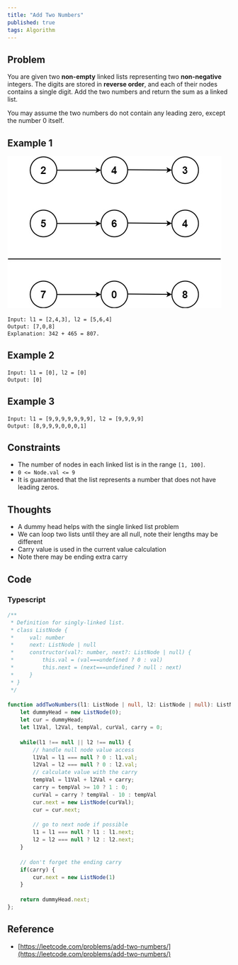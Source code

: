 ```yaml
---
title: "Add Two Numbers"
published: true
tags: Algorithm
---
```


## Problem

You are given two **non-empty** linked lists representing two **non-negative**
integers. The digits are stored in **reverse order**, and each of their nodes
contains a single digit. Add the two numbers and return the sum as a linked
list.

You may assume the two numbers do not contain any leading zero, except the
number 0 itself.

## Example 1

![Example 1](/../../assets/addtwonumber1.jpg)

```shell
Input: l1 = [2,4,3], l2 = [5,6,4]
Output: [7,0,8]
Explanation: 342 + 465 = 807.
```

## Example 2

```shell
Input: l1 = [0], l2 = [0]
Output: [0]
```

## Example 3

```shell
Input: l1 = [9,9,9,9,9,9,9], l2 = [9,9,9,9]
Output: [8,9,9,9,0,0,0,1]
```

## Constraints

- The number of nodes in each linked list is in the range `[1, 100]`.
- `0 <= Node.val <= 9`
- It is guaranteed that the list represents a number that does not have leading
  zeros.

## Thoughts

- A dummy head helps with the single linked list problem
- We can loop two lists until they are all null, note their lengths may be different
- Carry value is used in the current value calculation
- Note there may be ending extra carry

## Code

### Typescript

```typescript
/**
 * Definition for singly-linked list.
 * class ListNode {
 *     val: number
 *     next: ListNode | null
 *     constructor(val?: number, next?: ListNode | null) {
 *         this.val = (val===undefined ? 0 : val)
 *         this.next = (next===undefined ? null : next)
 *     }
 * }
 */

function addTwoNumbers(l1: ListNode | null, l2: ListNode | null): ListNode | null {
    let dummyHead = new ListNode(0);
    let cur = dummyHead;
    let l1Val, l2Val, tempVal, curVal, carry = 0;
    
    while(l1 !== null || l2 !== null) {    
        // handle null node value access
        l1Val = l1 === null ? 0 : l1.val;
        l2Val = l2 === null ? 0 : l2.val;
        // calculate value with the carry
        tempVal = l1Val + l2Val + carry;
        carry = tempVal >= 10 ? 1 : 0;
        curVal = carry ? tempVal - 10 : tempVal
        cur.next = new ListNode(curVal);
        cur = cur.next;
        
        // go to next node if possible
        l1 = l1 === null ? l1 : l1.next;
        l2 = l2 === null ? l2 : l2.next;
    }

    // don't forget the ending carry
    if(carry) {
        cur.next = new ListNode(1)
    }
    
    return dummyHead.next;
};
```

## Reference

- [https://leetcode.com/problems/add-two-numbers/](https://leetcode.com/problems/add-two-numbers/)
